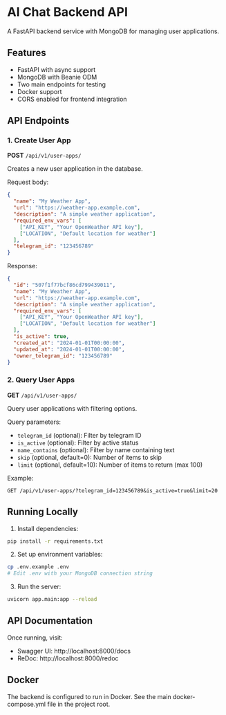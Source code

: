 # AI Chat Backend API

A FastAPI backend service with MongoDB for managing user applications.

## Features

- FastAPI with async support
- MongoDB with Beanie ODM
- Two main endpoints for testing
- Docker support
- CORS enabled for frontend integration

## API Endpoints

### 1. Create User App
**POST** `/api/v1/user-apps/`

Creates a new user application in the database.

Request body:
```json
{
  "name": "My Weather App",
  "url": "https://weather-app.example.com",
  "description": "A simple weather application",
  "required_env_vars": [
    ["API_KEY", "Your OpenWeather API key"],
    ["LOCATION", "Default location for weather"]
  ],
  "telegram_id": "123456789"
}
```

Response:
```json
{
  "id": "507f1f77bcf86cd799439011",
  "name": "My Weather App",
  "url": "https://weather-app.example.com",
  "description": "A simple weather application",
  "required_env_vars": [
    ["API_KEY", "Your OpenWeather API key"],
    ["LOCATION", "Default location for weather"]
  ],
  "is_active": true,
  "created_at": "2024-01-01T00:00:00",
  "updated_at": "2024-01-01T00:00:00",
  "owner_telegram_id": "123456789"
}
```

### 2. Query User Apps
**GET** `/api/v1/user-apps/`

Query user applications with filtering options.

Query parameters:
- `telegram_id` (optional): Filter by telegram ID
- `is_active` (optional): Filter by active status
- `name_contains` (optional): Filter by name containing text
- `skip` (optional, default=0): Number of items to skip
- `limit` (optional, default=10): Number of items to return (max 100)

Example:
```
GET /api/v1/user-apps/?telegram_id=123456789&is_active=true&limit=20
```

## Running Locally

1. Install dependencies:
```bash
pip install -r requirements.txt
```

2. Set up environment variables:
```bash
cp .env.example .env
# Edit .env with your MongoDB connection string
```

3. Run the server:
```bash
uvicorn app.main:app --reload
```

## API Documentation

Once running, visit:
- Swagger UI: http://localhost:8000/docs
- ReDoc: http://localhost:8000/redoc

## Docker

The backend is configured to run in Docker. See the main docker-compose.yml file in the project root. 